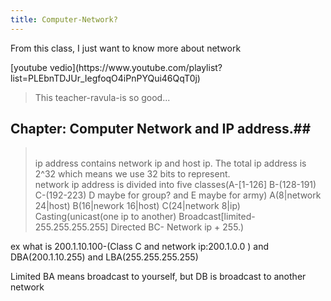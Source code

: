 ```yaml
---
title: Computer-Network?
---
```


<p class="lead"> From this class, I just want to know more about network</p>
[youtube vedio](https://www.youtube.com/playlist?list=PLEbnTDJUr_IegfoqO4iPnPYQui46QqT0j)

>This teacher-ravula-is so good...

## Chapter: Computer Network and IP address.##
><br>ip address contains network ip and host ip. The total ip address is 2^32 which means we use 32 bits to represent.
<br>network ip address is divided into five classes(A-[1-126] B-(128-191) C-(192-223) D maybe for group? and E maybe for army)  A(8|network 24|host)
B(16|nework 16|host) C(24|network 8|ip)
<br>Casting(unicast(one ip to another) Broadcast[limited-255.255.255.255] Directed BC- Network ip + 255.)

ex what is 200.1.10.100-(Class C and network ip:200.1.0.0 ) and DBA(200.1.10.255) and LBA(255.255.255.255)

Limited BA means broadcast to yourself, but DB is broadcast to another network